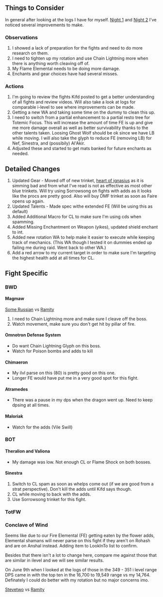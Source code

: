 ## Things to Consider
In general after looking at the logs I have for myself. [Night 1](https://classic.warcraftlogs.com/reports/bnL63RPVGjZ7CqaH) and [Night 2](https://classic.warcraftlogs.com/reports/H1Rmdj2Ggz8AqQBc) I've noticed several improvements to make. 

### Observations
1. I showed a lack of preparation for the fights and need to do more research on them. 
2. I need to tighten up my rotation and use Chain Lightning more when there is anything worth cleaving off of. 
3. My Flame Elemental needs to be doing more damage.  
4. Enchants and gear choices have had several misses. 

### Actions
1. I'm going to review the fights Kifd posted to get a better understanding of all fights and review videos. Will also take a look at logs for comparable i-level to see where improvements can be made.  
2. Getting a new WA and taking some time on the dummy to clean this up.
3. I need to switch from a partial enhancement to a partial resto tree for Totemic Focus. This will increase the amount of time FE is up and give me more damage overall as well as better survivability thanks to the other talents taken. Loosing Ghost Wolf should be ok since we have LB while moving. I will also take the glyph to reduce FE (removing LB) for Nef, Sinestra, and (possibily) Al'Akir.
4. Adjusted these and started to get mats banked for future enchants as needed.

## Detailed Changes 
1. Updated Gear - Moved off of new trinket, [heart of ignasius](https://www.wowhead.com/cata/item=65110/heart-of-ignacious) as it is simming bad and from what I've read is not as effective as most other blue trinkets. Will try using Sorrowsong on fights with adds as it looks like the procs are pretty good. Also will buy DMF trinket as soon as Faire opens up again.
2. Updated Talents - Made spec withe extended FE (Will be using this as default)
3. Added Additional Macro for CL to make sure I'm using cds when spamming. 
4. Added Missing Enchantment on Weapon (yikes), updated shield enchant to int.
5. Added new rotation WA to help make it easier to execute while keeping track of mechanics. (This WA though I tested it on dummies ended up failing me during raid. Went back to other WA.)
6. Add a red arrow to my current target in order to make sure I'm targeting the highest health add at all times for CL.

## Fight Specific
### BWD

#### Magmaw

[Some Russian](https://classic.warcraftlogs.com/reports/wjDvmNaY7X4PFr8t#fight=13&type=damage-done&source=16&translate=true) vs [Ramity](https://classic.warcraftlogs.com/reports/bnL63RPVGjZ7CqaH#fight=2&type=damage-done&source=2)

1. I need to Chain Lightning more and make sure I cleave off the boss.
2. Watch movement, make sure you don't get hit by pillar of fire. 

#### Omnotron Defense System
- Do want Chain Lightning Glyph on this boss.
- Watch for Poison bombs and adds to kill

#### Chimaeron
- My ilvl parse on this  (80) is pretty good on this one.
- Longer FE would have put me in a very good spot for this fight.

#### Atramedes
- There was a pause in my dps when the dragon went up. Need to keep dpsing at all times. 

#### Maloriak
- Watch for the adds (Vile Swill)

### BOT

#### Theralion and Valiona
- My damage was low. Not enough CL or Flame Shock on both bosses.

#### Sinestra

1. Switch to CL spam as soon as whelps come out (if we are good from a strat perspective). Don't kill the adds until Kifd says though.
2. CL while moving to back with the adds.
3. Use Sorrowsong trinket for this fight.

### TotFW
### Conclave of Wind
Seems like due to our Fire Elemental (FE) getting eaten by the flower adds, Elemental shamans will never parse on this fight if they aren't on Rohash and are on Anshal instead. Adding item to LookInTo list to confirm.

Besides that there isn't a lot to change here, compare me against those that are similar in ilevel and we will see similar results. 

On June 9th when I looked at the logs of those in the 349 - 351 i level range DPS came in with the top ten in the 16,700 to 19,549 range vs my 14,764. Definately I could do better with my rotation but no major concerns imo.

[Stevetwo](https://classic.warcraftlogs.com/reports/wH817Zg2rfXFnt9J#fight=15&type=damage-done&source=8) vs [Ramity](https://classic.warcraftlogs.com/reports/bnL63RPVGjZ7CqaH#fight=40&source=2&type=damage-done)
